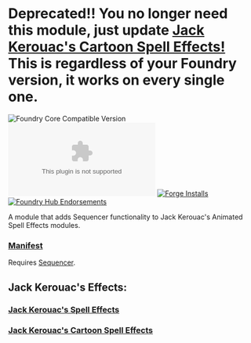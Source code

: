 # Deprecated!! You no longer need this module, just update [Jack Kerouac's Cartoon Spell Effects!](https://github.com/jackkerouac/animated-spell-effects-cartoon) This is regardless of your Foundry version, it works on every single one.

![Foundry Core Compatible Version](https://img.shields.io/endpoint?url=https%3A%2F%2Ffoundryshields.com%2Fversion%3Fstyle%3Dflat%26url%3Dhttps%3A%2F%2Fraw.githubusercontent.com%2FMrVauxs%2FSequencer-JKAE-Database%2Fmaster%2Fmodule.json) ![Latest Release Download Count](https://img.shields.io/github/downloads/MrVauxs/Sequencer-JKAE-Database/latest/module.zip) [![Forge Installs](https://img.shields.io/badge/dynamic/json?label=Forge%20Installs&query=package.installs&suffix=%25&url=https%3A%2F%2Fforge-vtt.com%2Fapi%2Fbazaar%2Fpackage%sequencer-jkase-database&colorB=4aa94a)](https://forge-vtt.com/bazaar#package=sequencer-jkase-database) [![Foundry Hub Endorsements](https://img.shields.io/endpoint?logoColor=white&url=https%3A%2F%2Fwww.foundryvtt-hub.com%2Fwp-json%2Fhubapi%2Fv1%2Fpackage%2Fsequencer-jkase-database%2Fshield%2Fendorsements)](https://www.foundryvtt-hub.com/package/sequencer-jkase-database/)

A module that adds Sequencer functionality to Jack Kerouac's Animated Spell Effects modules.
### [Manifest](https://github.com/MrVauxs/Sequencer-JKAE-Database/releases/latest/download/module.json)
Requires [Sequencer](https://github.com/fantasycalendar/FoundryVTT-Sequencer).

## Jack Kerouac's Effects:
### [Jack Kerouac's Spell Effects](https://github.com/jackkerouac/animated-spell-effects)
### [Jack Kerouac's Cartoon Spell Effects](https://github.com/jackkerouac/animated-spell-effects-cartoon)
